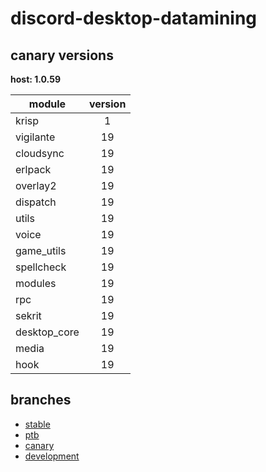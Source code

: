 # discord-desktop-datamining

## canary versions

**host: 1.0.59**

| module | version |
| ------ | :-----: |
| krisp | 1 |
| vigilante | 19 |
| cloudsync | 19 |
| erlpack | 19 |
| overlay2 | 19 |
| dispatch | 19 |
| utils | 19 |
| voice | 19 |
| game_utils | 19 |
| spellcheck | 19 |
| modules | 19 |
| rpc | 19 |
| sekrit | 19 |
| desktop_core | 19 |
| media | 19 |
| hook | 19 |

## branches

- [stable](https://github.com/OpenAsar/discord-desktop-datamining/tree/stable)
- [ptb](https://github.com/OpenAsar/discord-desktop-datamining/tree/ptb)
- [canary](https://github.com/OpenAsar/discord-desktop-datamining/tree/canary)
- [development](https://github.com/OpenAsar/discord-desktop-datamining/tree/development)